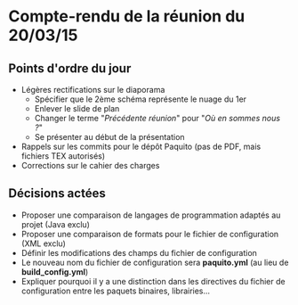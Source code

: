 Compte-rendu de la réunion du 20/03/15
======================================

Points d'ordre du jour
----------------------

* Légères rectifications sur le diaporama
    * Spécifier que le 2ème schéma représente le nuage du 1er
    * Enlever le slide de plan
    * Changer le terme "*Précédente réunion*" pour "*Où en sommes nous ?*"
    * Se présenter au début de la présentation
* Rappels sur les commits pour le dépôt Paquito (pas de PDF, mais fichiers TEX autorisés)
* Corrections sur le cahier des charges

Décisions actées
----------------
* Proposer une comparaison de langages de programmation adaptés au projet (Java exclu)
* Proposer une comparaison de formats pour le fichier de configuration (XML exclu)
* Définir les modifications des champs du fichier de configuration
* Le nouveau nom du fichier de configuration sera **paquito.yml** (au lieu de **build_config.yml**)
* Expliquer pourquoi il y a une distinction dans les directives du fichier de configuration entre les paquets binaires, librairies...
